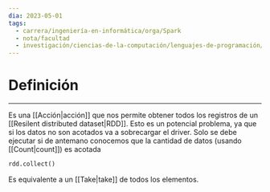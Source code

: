 ```yaml
---
dia: 2023-05-01
tags:
  - carrera/ingeniería-en-informática/orga/Spark
  - nota/facultad
  - investigación/ciencias-de-la-computación/lenguajes-de-programación/Lenguaje-Python/Spark
---
```

# Definición
---
Es una [[Acción|acción]] que nos permite obtener todos los registros de un [[Resilent distributed dataset|RDD]]. Esto es un potencial problema, ya que si los datos no son acotados va a sobrecargar el driver. Solo se debe ejecutar si de antemano conocemos que la cantidad de datos (usando [[Count|count]]) es acotada

``` python
rdd.collect()
```

Es equivalente a un [[Take|take]] de todos los elementos.